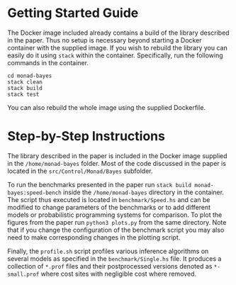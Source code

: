 

# Getting Started Guide

The Docker image included already contains a build of the library described in
the paper. Thus no setup is necessary beyond starting a Docker container with
the supplied image. If you wish to rebuild the library you can easily do it
using `stack` within the container. Specifically, run the following commands
in the container.

```
cd monad-bayes
stack clean
stack build
stack test
```

You can also rebuild the whole image using the supplied Dockerfile.


# Step-by-Step Instructions

The library described in the paper is included in the Docker image supplied
in the `/home/monad-bayes` folder. Most of the code discussed in the paper is
located in the `src/Control/Monad/Bayes` subfolder.

To run the benchmarks presented in the paper run `stack build monad-bayes:speed-bench`
inside the `/home/monad-bayes` directory in the container. The script thus
executed is located in `benchmark/Speed.hs` and can be modified to change
parameters of the benchmarks or to add different models or probabilistic
programming systems for comparison. To plot the figures from the paper
run `python3 plots.py` from the same directory. Note that if you change the
configuration of the benchmark script you may also need to make corresponding
changes in the plotting script.

Finally, the `profile.sh` script profiles various inference algorithms on
several models as specified in the `benchmark/Single.hs` file. It produces
a collection of `*.prof` files and their postprocessed versions denoted
as `*-small.prof` where cost sites with negligible cost where removed.

